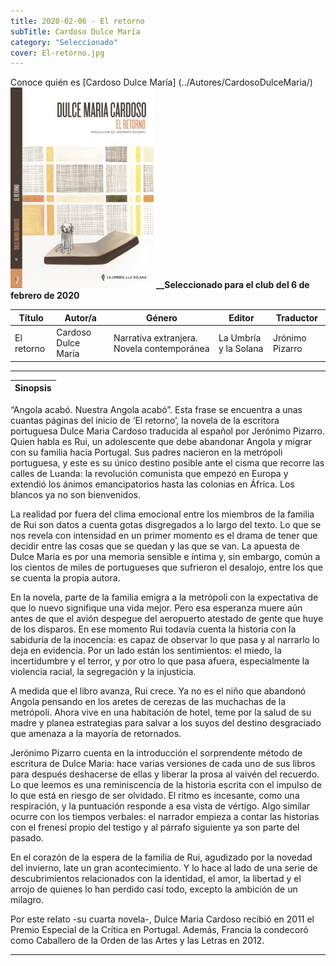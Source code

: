 ```yaml
---
title: 2020-02-06 - El retorno
subTitle: Cardoso Dulce María
category: "Seleccionado"
cover: El-retorno.jpg
---
```

Conoce quién es [Cardoso Dulce María] (../Autores/CardosoDulceMaria/)
!["Imagen no encontrada"](El-retorno.jpg)
**__Seleccionado para el club del 6 de febrero de 2020**

Título | Autor/a | Género | Editor | Traductor |
------ | ------- | ------ | ------ | --------- |
El retorno | Cardoso Dulce María | Narrativa extranjera. Novela contemporánea | La Umbría y la Solana | Jrónimo Pizarro |
***
|Sinopsis|
|--------|
“Angola acabó. Nuestra Angola acabó”. Esta frase se encuentra a unas cuantas páginas del inicio de ‘El retorno’, la novela de la escritora portuguesa Dulce Maria Cardoso traducida al español por Jerónimo Pizarro. Quien habla es Rui, un adolescente que debe abandonar Angola y migrar con su familia hacia Portugal. Sus padres nacieron en la metrópoli portuguesa, y este es su único destino posible ante el cisma que recorre las calles de Luanda: la revolución comunista que empezó en Europa y extendió los ánimos emancipatorios hasta las colonias en África. Los blancos ya no son bienvenidos.

La realidad por fuera del clima emocional entre los miembros de la familia de Rui son datos a cuenta gotas disgregados a lo largo del texto. Lo que se nos revela con intensidad en un primer momento es el drama de tener que decidir entre las cosas que se quedan y las que se van. La apuesta de Dulce Maria es por una memoria sensible e íntima y, sin embargo, común a los cientos de miles de portugueses que sufrieron el desalojo, entre los que se cuenta la propia autora.

En la novela, parte de la familia emigra a la metrópoli con la expectativa de que lo nuevo signifique una vida mejor. Pero esa esperanza muere aún antes de que el avión despegue del aeropuerto atestado de gente que huye de los disparos. En ese momento Rui todavía cuenta la historia con la sabiduría de la inocencia: es capaz de observar lo que pasa y al narrarlo lo deja en evidencia. Por un lado están los sentimientos: el miedo, la incertidumbre y el terror, y por otro lo que pasa afuera, especialmente la violencia racial, la segregación y la injusticia.

A medida que el libro avanza, Rui crece. Ya no es el niño que abandonó Angola pensando en los aretes de cerezas de las muchachas de la metrópoli. Ahora vive en una habitación de hotel, teme por la salud de su madre y planea estrategias para salvar a los suyos del destino desgraciado que amenaza a la mayoría de retornados.

Jerónimo Pizarro cuenta en la introducción el sorprendente método de escritura de Dulce Maria: hace varias versiones de cada uno de sus libros para después deshacerse de ellas y liberar la prosa al vaivén del recuerdo. Lo que leemos es una reminiscencia de la historia escrita con el impulso de lo que está en riesgo de ser olvidado. El ritmo es incesante, como una respiración, y la puntuación responde a esa vista de vértigo. Algo similar ocurre con los tiempos verbales: el narrador empieza a contar las historias con el frenesí propio del testigo y al párrafo siguiente ya son parte del pasado.

En el corazón de la espera de la familia de Rui, agudizado por la novedad del invierno, late un gran acontecimiento. Y lo hace al lado de una serie de descubrimientos relacionados con la identidad, el amor, la libertad y el arrojo de quienes lo han perdido casi todo, excepto la ambición de un milagro.

Por este relato -su cuarta novela-, Dulce Maria Cardoso recibió en 2011 el Premio Especial de la Crítica en Portugal. Además, Francia la condecoró como Caballero de la Orden de las Artes y las Letras en 2012.
***

